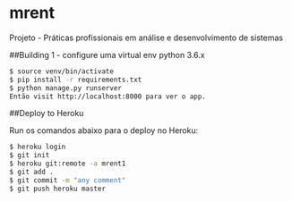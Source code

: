 # mrent
Projeto - Práticas profissionais em análise e desenvolvimento de sistemas

##Building
1 - configure uma virtual env python 3.6.x

```bash
$ source venv/bin/activate
$ pip install -r requirements.txt
$ python manage.py runserver
Então visit http://localhost:8000 para ver o app.
```
##Deploy to Heroku

Run os comandos abaixo para o deploy no Heroku:

```bash
$ heroku login
$ git init
$ heroku git:remote -a mrent1
$ git add .
$ git commit -m "any comment"
$ git push heroku master
```
